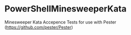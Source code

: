 PowerShellMinesweeperKata
===========================

Minesweeper Kata Accepence Tests for use with Pester (https://github.com/pester/Pester)
